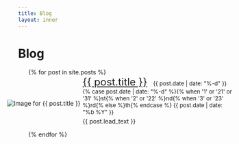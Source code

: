```yaml
---
title: Blog
layout: inner
---
```

# Blog

<ul>
  {% for post in site.posts %}
    <li style="display: flex; align-items: center;">
      <!-- Image on the left with adjusted positioning -->
      <div style="flex-shrink: 0; margin-right: 5px; margin-left: -50px;">
        <img src="/img/blog/{{post.img_filename}}" alt="Image for {{ post.title }}" style="max-width: 300px; height: auto;">
      </div>
      <!-- Post content on the right -->
      <div style="flex-grow: 1;">
        <a href="{{ post.url }}" style="font-size: 1.7em;">{{ post.title }}</a>
        <span style="margin-left: 10px; font-size: small;">
          {{ post.date | date: "%-d" }}{% case post.date | date: "%-d" %}{% when '1' or '21' or '31' %}st{% when '2' or '22' %}nd{% when '3' or '23' %}rd{% else %}th{% endcase %} {{ post.date | date: "%b %Y" }}
        </span>
        <p class="post-lead-text" style="margin-top: 5px; font-size: 1em;">
          {{ post.lead_text }}
        </p>
      </div>
    </li>
  {% endfor %}
</ul>




&nbsp;

<!-- {% for project in site.projects %}
  <div class="project">
    <h2><a href="{{ project.url }}">{{ project.title }}</a></h2> <h6>{{project.lead_text}}</h6>
  </div>
{% endfor %}

&nbsp; -->
